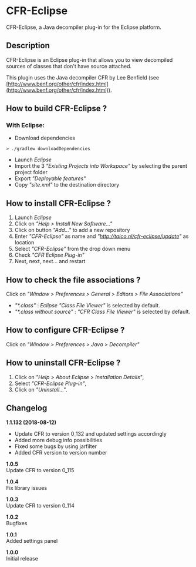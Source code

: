# CFR-Eclipse
CFR-Eclipse, a Java decompiler plug-in for the Eclipse platform.

## Description
CFR-Eclipse is an Eclipse plug-in that allows you to view decompiled sources of classes that don't have source attached.

This plugin uses the Java decompiler CFR by Lee Benfield (see [http://www.benf.org/other/cfr/index.html](http://www.benf.org/other/cfr/index.html)).

## How to build CFR-Eclipse ?
### With Eclipse:
- Download dependencies
```
> ./gradlew downloadDependencies
```
- Launch _Eclipse_
- Import the 3 _"Existing Projects into Workspace"_ by selecting the parent project folder
- Export _"Deployable features"_
- Copy _"site.xml"_ to the destination directory

## How to install CFR-Eclipse ?
1. Launch _Eclipse_
2. Click on _"Help > Install New Software..."_
3. Click on button _"Add..."_ to add a new repository
4. Enter _"CFR-Eclipse"_ as name and _"http://taico.nl/cfr-eclipse/update"_ as location
5. Select _"CFR-Eclipse"_ from the drop down menu
6. Check _"CFR Eclipse Plug-in"_
7. Next, next, next... and restart

## How to check the file associations ?
Click on _"Window > Preferences > General > Editors > File Associations"_
- _"*.class"_ : _Eclipse_ _"Class File Viewer"_ is selected by default.
- _"*.class without source"_ : _"CFR Class File Viewer"_ is selected by default.

## How to configure CFR-Eclipse ?
Click on _"Window > Preferences > Java > Decompiler"_

## How to uninstall CFR-Eclipse ?
1. Click on _"Help > About Eclipse > Installation Details"_,
2. Select _"CFR-Eclipse Plug-in"_,
3. Click on _"Uninstall..."_.

## Changelog
**1.1.132 (2018-08-12)**  
* Update CFR to version 0_132 and updated settings accordingly
* Added more debug info possibilities
* Fixed some bugs by using jarfilter 
* Added CFR version to version number

**1.0.5**  
Update CFR to version 0_115

**1.0.4**  
Fix library issues

**1.0.3**  
Update CFR to version 0_114

**1.0.2**  
Bugfixes

**1.0.1**  
Added settings panel

**1.0.0**  
Initial release
